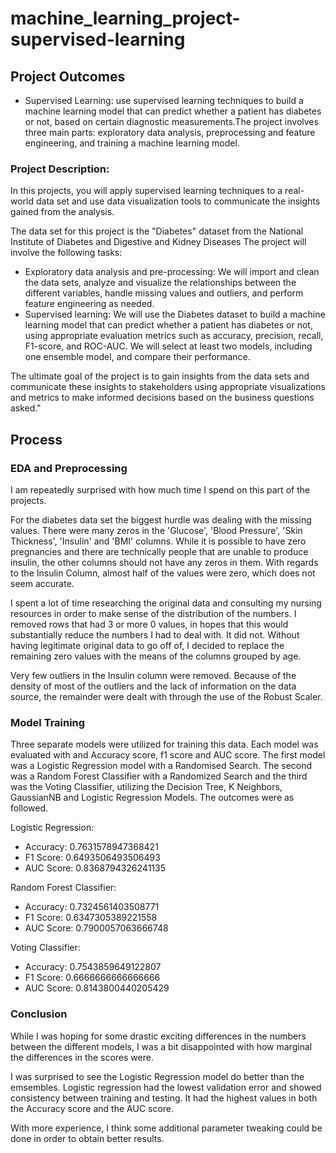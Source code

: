 # machine_learning_project-supervised-learning

## Project Outcomes
- Supervised Learning: use supervised learning techniques to build a machine learning model that can predict whether a patient has diabetes or not, based on certain diagnostic measurements.The project involves three main parts: exploratory data analysis, preprocessing and feature engineering, and training a machine learning model. 

### Project Description:
In this projects, you will apply supervised learning techniques to a real-world data set and use data visualization tools to communicate the insights gained from the analysis.

The data set for this project is the "Diabetes" dataset from the National Institute of Diabetes and Digestive and Kidney Diseases 
The project will involve the following tasks:

-	Exploratory data analysis and pre-processing: We will import and clean the data sets, analyze and visualize the relationships between the different variables, handle missing values and outliers, and perform feature engineering as needed.
-	Supervised learning: We will use the Diabetes dataset to build a machine learning model that can predict whether a patient has diabetes or not, using appropriate evaluation metrics such as accuracy, precision, recall, F1-score, and ROC-AUC. We will select at least two models, including one ensemble model, and compare their performance.

The ultimate goal of the project is to gain insights from the data sets and communicate these insights to stakeholders using appropriate visualizations and metrics to make informed decisions based on the business questions asked."

## Process

### EDA and Preprocessing

I am repeatedly surprised with how much time I spend on this part of the projects. 

For the diabetes data set the biggest hurdle was dealing with the missing values. There were many zeros in the 'Glucose', 'Blood Pressure', 'Skin Thickness', 'Insulin' and 'BMI' columns. While it is possible to have zero pregnancies and there are technically people that are unable to produce insulin, the other columns should not have any zeros in them. With regards to the Insulin Column, almost half of the values were zero, which does not seem accurate. 

I spent a lot of time researching the original data and consulting my nursing resources in order to make sense of the distribution of the numbers. I removed rows that had 3 or more 0 values, in hopes that this would substantially reduce the numbers I had to deal with. It did not. Without having legitimate original data to go off of, I decided to replace the remaining zero values with the means of the columns grouped by age.

Very few outliers in the Insulin column were removed. Because of the density of most of the outliers and the lack of information on the data source, the remainder were dealt with through the use of the Robust Scaler.

### Model Training

Three separate models were utilized for training this data. Each model was evaluated with and Accuracy score, f1 score and AUC score. The first model was a Logistic Regression model with a Randomised Search. The second was a Random Forest Classifier with a Randomized Search and the third was the Voting Classifier, utilizing the Decision Tree, K Neighbors, GaussianNB and Logistic Regression Models. The outcomes were as followed.

Logistic Regression:      
- Accuracy: 0.7631578947368421 
- F1 Score: 0.6493506493506493 
- AUC Score: 0.8368794326241135

Random Forest Classifier: 
- Accuracy: 0.7324561403508771 
- F1 Score: 0.6347305389221558 
- AUC Score: 0.7900057063666748

Voting Classifier:        
- Accuracy: 0.7543859649122807 
- F1 Score: 0.6666666666666666
- AUC Score: 0.8143800440205429

### Conclusion

While I was hoping for some drastic exciting differences in the numbers between the different models, I was a bit disappointed with how marginal the differences in the scores were.

I was surprised to see the Logistic Regression model do better than the emsembles. Logistic regression had the lowest validation error and showed consistency between training and testing. It had the highest values in both the Accuracy score and the AUC score.

With more experience, I think some additional parameter tweaking could be done in order to obtain better results.